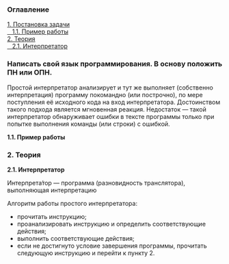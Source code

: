 <h3>Оглавление</h3>
<a href="#one">1. Постановка задачи</a><br>
<a href="#two">&nbsp;&nbsp;&nbsp;1.1. Пример работы</a><br>
<a href="#three">2. Теория</a><br>
<a href="#four">&nbsp;&nbsp;&nbsp;2.1. Интерпретатор</a><br>


<h3 id="one">Написать свой язык программирования. В основу положить ПН или ОПН. </h3>
<p>Простой интерпретатор анализирует и тут же выполняет (собственно интерпретация) программу покомандно (или построчно), по мере поступления её исходного кода на вход интерпретатора. Достоинством такого подхода является мгновенная реакция. Недостаток — такой интерпретатор обнаруживает ошибки в тексте программы только при попытке выполнения команды (или строки) с ошибкой.</p>

<b id="two">1.1. Пример работы</b> <br>
<p></p>

<h3 id="three">2. Теория</h3>
<b id="four">2.1. Интерпретатор</b>
<p>Интерпрета́тор — программа (разновидность транслятора), выполняющая интерпретацию</p>

<p>Алгоритм работы простого интерпретатора:</p>

* прочитать инструкцию;
* проанализировать инструкцию и определить соответствующие действия;
* выполнить соответствующие действия;
* если не достигнуто условие завершения программы, прочитать следующую инструкцию и перейти к пункту 2.